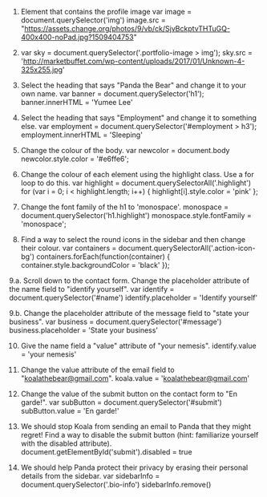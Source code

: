 1. Element that contains the profile image
var image = document.querySelector('img')
image.src =  "https://assets.change.org/photos/9/vb/ck/SjvBckptvTHTuGQ-400x400-noPad.jpg?1509404753"

2. var sky = document.querySelector('.portfolio-image > img');
sky.src = 'http://marketbuffet.com/wp-content/uploads/2017/01/Unknown-4-325x255.jpg'

3. Select the heading that says "Panda the Bear" and change it to your own name.
var banner = document.querySelector('h1');
banner.innerHTML = 'Yumee Lee'

4. Select the heading that says "Employment" and change it to something else.
var employment = document.querySelector('#employment > h3');
employment.innerHTML = 'Sleeping'

5. Change the colour of the body.
var newcolor = document.body
newcolor.style.color = '#e6ffe6';

6. Change the colour of each element using the highlight class. Use a for loop to do this.
  var highlight = document.querySelectorAll('.highlight')
  for (var i = 0; i < highlight.length; i++) {
    highlight[i].style.color = 'pink'
  };

7. Change the font family of the h1 to 'monospace'.
  monospace = document.querySelector('h1.highlight')
  monospace.style.fontFamily = 'monospace';

8. Find a way to select the round icons in the sidebar and then change their colour.
  var containers = document.querySelectorAll('.action-icon-bg')
  containers.forEach(function(container) {
    container.style.backgroundColor = 'black'
    });

9.a. Scroll down to the contact form. Change the placeholder attribute of the name field to "identify yourself".
  var identify = document.querySelector('#name')
  identify.placeholder = 'Identify yourself'

9.b. Change the placeholder attribute of the message field to "state your business".
 var business = document.querySelector('#message')
 business.placeholder = 'State your business'

10. Give the name field a "value" attribute of "your nemesis".
  identify.value = 'your nemesis'

11. Change the value attribute of the email field to "koalathebear@gmail.com".
  koala.value = 'koalathebear@gmail.com'

12. Change the value of the submit button on the contact form to "En garde!".
  var subButton = document.querySelector('#submit')
  subButton.value = 'En garde!'

13. We should stop Koala from sending an email to Panda that they might regret! Find a way to disable the submit button (hint: familiarize yourself with the disabled attribute).
  document.getElementById('submit').disabled = true

14. We should help Panda protect their privacy by erasing their personal details from the sidebar.
var sidebarInfo = document.querySelector('.bio-info')
sidebarInfo.remove()
